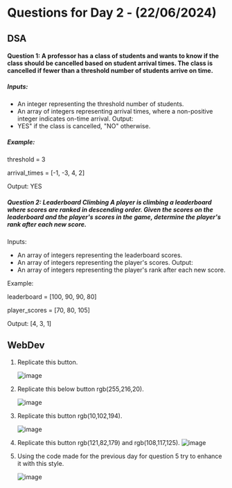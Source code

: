 # Questions for Day 2 - (22/06/2024)

## DSA


#### Question 1: A professor has a class of students and wants to know if the class should be cancelled based on student arrival times. The class is cancelled if fewer than a threshold number of students arrive on time.
##### Inputs:
- An integer representing the threshold number of students.
- An array of integers representing arrival times, where a non-positive integer indicates on-time arrival.
Output:
- YES" if the class is cancelled, "NO" otherwise.
##### Example:

threshold = 3

arrival_times = [-1, -3, 4, 2]

Output: YES

##### Question 2: Leaderboard Climbing A player is climbing a leaderboard where scores are ranked in descending order. Given the scores on the leaderboard and the player's scores in the game, determine the player's rank after each new score.
Inputs:
- An array of integers representing the leaderboard scores.
-	An array of integers representing the player's scores.
Output:
-	An array of integers representing the player's rank after each new score.

Example:

leaderboard = [100, 90, 90, 80]

player_scores = [70, 80, 105]

Output: [4, 3, 1]

## WebDev

1.	Replicate this button.

       ![image](https://github.com/upesacm/21DaysOfCode-2024/assets/133881515/d6aa23a2-72da-4c53-a619-961605fbdebd)

2.	Replicate this below button rgb(255,216,20).

      ![image](https://github.com/upesacm/21DaysOfCode-2024/assets/133881515/7552d8fa-cbb2-49c7-964b-1a1a1cd6aca9)

 
3.	Replicate this button rgb(10,102,194).

      ![image](https://github.com/upesacm/21DaysOfCode-2024/assets/133881515/df5edecf-cc2a-4065-840a-8e1bcba6a45d)

 
4.	Replicate this button rgb(121,82,179) and rgb(108,117,125).
         ![image](https://github.com/upesacm/21DaysOfCode-2024/assets/133881515/ebee73a2-ee72-4034-aa80-d81f3ed5cb5e)

 
5.	Using the code made for the previous day for question 5 try to enhance it with this style.

	![image](https://github.com/upesacm/21DaysOfCode-2024/assets/133881515/dbc4f87a-b841-4a9c-8ddf-fafe174eb247)

 
